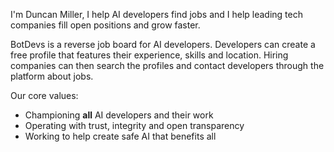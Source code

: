 I'm Duncan Miller, I help AI developers find jobs and I help leading tech companies fill open positions and grow faster.

BotDevs is a reverse job board for AI developers. Developers can create a free profile that features their experience, skills and location. Hiring companies can then search the profiles and contact developers through the platform about jobs.

Our core values:

- Championing **all** AI developers and their work
- Operating with trust, integrity and open transparency
- Working to help create safe AI that benefits all
